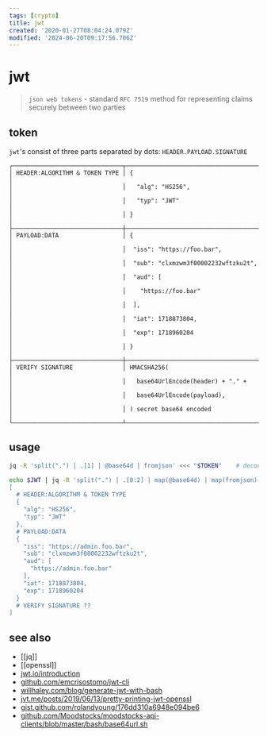```yaml
---
tags: [crypto]
title: jwt
created: '2020-01-27T08:04:24.079Z'
modified: '2024-06-20T09:17:56.706Z'
---
```


# jwt

> `json web tokens` - standard `RFC 7519` method for representing claims securely between two parties

## token

`jwt`'s consist of three parts separated by dots: `HEADER.PAYLOAD.SIGNATURE`

```
┌───────────────────────────────┬──────────────────────────────────────┐
│ HEADER:ALGORITHM & TOKEN TYPE │ {                                    │
│                               │   "alg": "HS256",                    │
│                               │   "typ": "JWT"                       │
│                               │ }                                    │
├───────────────────────────────┼──────────────────────────────────────┤
│ PAYLOAD:DATA                  │ {                                    │
│                               │  "iss": "https://foo.bar",           │
│                               │  "sub": "clxmzwm3f00002232wftzku2t", │
│                               │  "aud": [                            │
│                               │    "https://foo.bar"                 │
│                               │  ],                                  │
│                               │  "iat": 1718873804,                  │
│                               │  "exp": 1718960204                   │
│                               │ }                                    │
├───────────────────────────────┼──────────────────────────────────────┤
│ VERIFY SIGNATURE              │ HMACSHA256(                          │
│                               │   base64UrlEncode(header) + "." +    │
│                               │   base64UrlEncode(payload),          │
│                               │ ) secret base64 encoded              │
└───────────────────────────────┴──────────────────────────────────────┘
```

## usage

```sh
jq -R 'split(".") | .[1] | @base64d | fromjson' <<< "$TOKEN"    # decode to json

echo $JWT | jq -R 'split(".") | .[0:2] | map(@base64d) | map(fromjson)
[
  # HEADER:ALGORITHM & TOKEN TYPE
  {
    "alg": "HS256",
    "typ": "JWT"
  },
  # PAYLOAD:DATA
  {
    "iss": "https://admin.foo.bar",
    "sub": "clxmzwm3f00002232wftzku2t",
    "aud": [
      "https://admin.foo.bar"
    ],
    "iat": 1718873804,
    "exp": 1718960204
  }
  # VERIFY SIGNATURE ??
]
```

## see also

- [[jq]]
- [[openssl]]
- [jwt.io/introduction](https://jwt.io/introduction/)
- [github.com/emcrisostomo/jwt-cli](https://github.com/emcrisostomo/jwt-cli)
- [willhaley.com/blog/generate-jwt-with-bash](https://willhaley.com/blog/generate-jwt-with-bash/)
- [jvt.me/posts/2019/06/13/pretty-printing-jwt-openssl](https://www.jvt.me/posts/2019/06/13/pretty-printing-jwt-openssl/)
- [gist.github.com/rolandyoung/176dd310a6948e094be6](https://gist.github.com/rolandyoung/176dd310a6948e094be6)
- [github.com/Moodstocks/moodstocks-api-clients/blob/master/bash/base64url.sh](https://github.com/Moodstocks/moodstocks-api-clients/blob/master/bash/base64url.sh)
